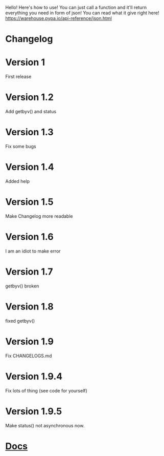 Hello!
Here's how to use!
You can just call a function and it'll return everything you need in form of json!
You can read what it give right here!
https://warehouse.pypa.io/api-reference/json.html
# Changelog
# Version 1
First release
# Version 1.2
Add getbyv() and status
# Version 1.3
Fix some bugs
# Version 1.4
Added help
# Version 1.5
Make Changelog more readable
# Version 1.6
I am an idiot to make error
# Version 1.7
getbyv() broken
# Version 1.8
fixed getbyv()
# Version 1.9 
Fix CHANGELOGS.md
# Version 1.9.4
Fix lots of thing (see code for yourself)
# Version 1.9.5
Make status() not asynchronous now.
# [Docs](https://pypiapijson.biomooping.tk)
